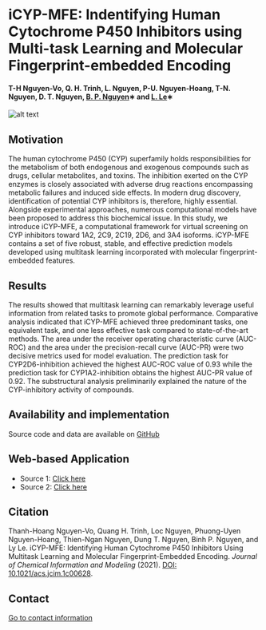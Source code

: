 # iCYP-MFE: Indentifying Human Cytochrome P450 Inhibitors using Multi-task Learning and Molecular Fingerprint-embedded Encoding

#### T-H Nguyen-Vo, Q. H. Trinh, L. Nguyen, P-U. Nguyen-Hoang, T-N. Nguyen, D. T. Nguyen, [B. P. Nguyen](https://homepages.ecs.vuw.ac.nz/~nguyenb5/about.html)∗ and [L. Le](http://cbc.bio.hcmiu.edu.vn/)∗

![alt text](https://github.com/mldlproject/2020-CYP450-mCNN/blob/main/CYP450_abs0.svg)

## Motivation
The human cytochrome P450 (CYP) superfamily holds responsibilities for the metabolism of both endogenous and exogenous compounds such as drugs, cellular 
metabolites, and toxins. The inhibition exerted on the CYP enzymes is closely associated with adverse drug reactions encompassing metabolic failures and 
induced side effects. In modern drug discovery, identification of potential CYP inhibitors is, therefore, highly essential. Alongside experimental approaches, 
numerous computational models have been proposed to address this biochemical issue. In this study, we introduce iCYP-MFE, a computational framework for virtual screening on CYP inhibitors toward 1A2, 2C9, 2C19, 2D6, and 3A4 isoforms. iCYP-MFE contains a set of five robust, stable, and effective prediction models developed using multitask learning incorporated with molecular fingerprint-embedded features.

## Results
The results showed that multitask learning can remarkably leverage useful information from related tasks to promote global performance. Comparative analysis indicated that iCYP-MFE achieved three predominant tasks, one equivalent task, and one less effective task compared to state-of-the-art methods. The area under the receiver operating characteristic curve (AUC-ROC) and the area under the precision-recall curve (AUC-PR) were two decisive metrics used for model evaluation. The prediction task for CYP2D6-inhibition achieved the highest AUC-ROC value of 0.93 while the prediction task for CYP1A2-inhibition obtains the highest AUC-PR value of 0.92. The substructural analysis preliminarily explained the nature of the CYP-inhibitory activity of compounds. 

## Availability and implementation
Source code and data are available on [GitHub](https://github.com/mldlproject/2021-iCYP-MFE)

## Web-based Application
- Source 1: [Click here](http://14.231.244.182:8003/)
- Source 2: [Click here](http://192.168.1.7:8003/)

## Citation
Thanh-Hoang Nguyen-Vo, Quang H. Trinh, Loc Nguyen, Phuong-Uyen Nguyen-Hoang, Thien-Ngan Nguyen, Dung T. Nguyen, Binh P. Nguyen, and Ly Le. iCYP-MFE: Identifying Human Cytochrome P450 Inhibitors Using Multitask Learning and Molecular Fingerprint-Embedded Encoding. *Journal of Chemical Information and Modeling* (2021). [DOI: 10.1021/acs.jcim.1c00628](https://pubs.acs.org/doi/10.1021/acs.jcim.1c00628).

## Contact 
[Go to contact information](https://homepages.ecs.vuw.ac.nz/~nguyenb5/contact.html)
